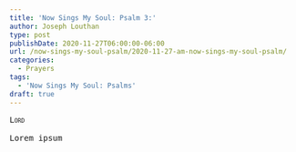 ```yaml
---
title: 'Now Sings My Soul: Psalm 3:'
author: Joseph Louthan
type: post
publishDate: 2020-11-27T06:00:00-06:00
url: /now-sings-my-soul-psalm/2020-11-27-am-now-sings-my-soul-psalm/
categories:
  - Prayers
tags:
  - 'Now Sings My Soul: Psalms'
draft: true
---
```


<pre>
<div style="font-variant: small-caps;">Lord</div>
Lorem ipsum
</pre>
